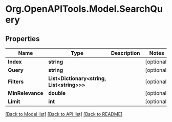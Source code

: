 # Org.OpenAPITools.Model.SearchQuery

## Properties

Name | Type | Description | Notes
------------ | ------------- | ------------- | -------------
**Index** | **string** |  | [optional] 
**Query** | **string** |  | [optional] 
**Filters** | **List&lt;Dictionary&lt;string, List&lt;string&gt;&gt;&gt;** |  | [optional] 
**MinRelevance** | **double** |  | [optional] 
**Limit** | **int** |  | [optional] 

[[Back to Model list]](../README.md#documentation-for-models) [[Back to API list]](../README.md#documentation-for-api-endpoints) [[Back to README]](../README.md)

